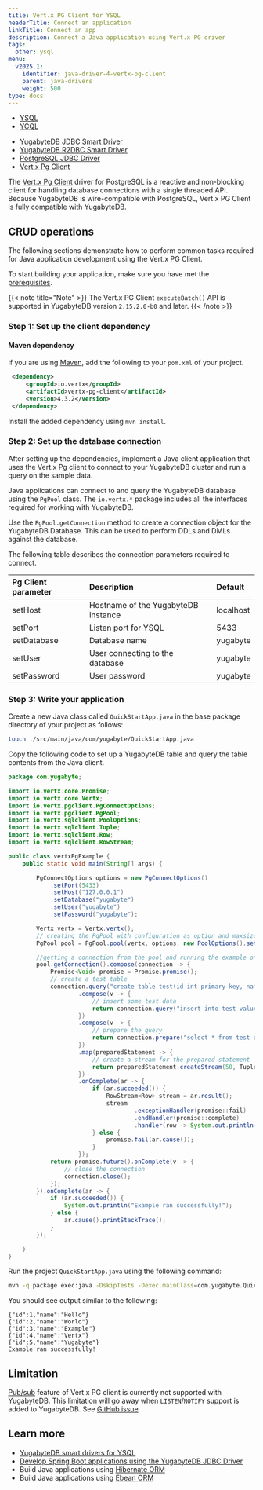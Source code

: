 ```yaml
---
title: Vert.x PG Client for YSQL
headerTitle: Connect an application
linkTitle: Connect an app
description: Connect a Java application using Vert.x PG driver
tags:
  other: ysql
menu:
  v2025.1:
    identifier: java-driver-4-vertx-pg-client
    parent: java-drivers
    weight: 500
type: docs
---
```


<ul class="nav nav-tabs-alt nav-tabs-yb">
  <li class="active">
    <a href="../yugabyte-jdbc/" class="nav-link">
      YSQL
    </a>
  </li>
  <li>
    <a href="../ycql/" class="nav-link">
      YCQL
    </a>
  </li>
</ul>

<ul class="nav nav-tabs-alt nav-tabs-yb">

  <li >
    <a href="../yugabyte-jdbc/" class="nav-link">
      <i class="icon-postgres" aria-hidden="true"></i>
      YugabyteDB JDBC Smart Driver
    </a>
  </li>

  <li >
    <a href="../yb-r2dbc/" class="nav-link">
      <i class="icon-postgres" aria-hidden="true"></i>
      YugabyteDB R2DBC Smart Driver
    </a>
  </li>

  <li >
    <a href="../postgres-jdbc/" class="nav-link">
      <i class="icon-postgres" aria-hidden="true"></i>
      PostgreSQL JDBC Driver
    </a>
  </li>

   <li >
    <a href="../ysql-vertx-pg-client/" class="nav-link active">
      <i class="icon-postgres" aria-hidden="true"></i>
      Vert.x Pg Client
    </a>
  </li>

</ul>

The [Vert.x Pg Client](https://vertx.io/docs/vertx-pg-client/java/) driver for PostgreSQL is a reactive and non-blocking client for handling database connections with a single threaded API. Because YugabyteDB is wire-compatible with PostgreSQL, Vert.x PG Client is fully compatible with YugabyteDB.

## CRUD operations

The following sections demonstrate how to perform common tasks required for Java application development using the Vert.x PG Client.

To start building your application, make sure you have met the [prerequisites](../#prerequisites).

{{< note title="Note" >}}
The Vert.x PG Client `executeBatch()` API is supported in YugabyteDB version `2.15.2.0-b0` and later.
{{< /note >}}

### Step 1: Set up the client dependency

#### Maven dependency

If you are using [Maven](https://maven.apache.org/guides/development/guide-building-maven.html), add the following to your `pom.xml` of your project.

```xml
 <dependency>
     <groupId>io.vertx</groupId>
     <artifactId>vertx-pg-client</artifactId>
     <version>4.3.2</version>
 </dependency>
 ```

Install the added dependency using `mvn install`.

### Step 2: Set up the database connection

After setting up the dependencies, implement a Java client application that uses the Vert.x Pg client to connect to your YugabyteDB cluster and run a query on the sample data.

Java applications can connect to and query the YugabyteDB database using the `PgPool` class. The `io.vertx.*` package includes all the interfaces required for working with YugabyteDB.

Use the `PgPool.getConnection` method to create a connection object for the YugabyteDB Database. This can be used to perform DDLs and DMLs against the database.

The following table describes the connection parameters required to connect.

| Pg Client parameter | Description | Default |
| :------------------ | :---------- | :------ |
| setHost | Hostname of the YugabyteDB instance | localhost |
| setPort | Listen port for YSQL | 5433 |
| setDatabase | Database name | yugabyte |
| setUser | User connecting to the database | yugabyte |
| setPassword | User password | yugabyte |

### Step 3: Write your application

Create a new Java class called `QuickStartApp.java` in the base package directory of your project as follows:

```sh
touch ./src/main/java/com/yugabyte/QuickStartApp.java
```

Copy the following code to set up a YugabyteDB table and query the table contents from the Java client.

```java
package com.yugabyte;

import io.vertx.core.Promise;
import io.vertx.core.Vertx;
import io.vertx.pgclient.PgConnectOptions;
import io.vertx.pgclient.PgPool;
import io.vertx.sqlclient.PoolOptions;
import io.vertx.sqlclient.Tuple;
import io.vertx.sqlclient.Row;
import io.vertx.sqlclient.RowStream;

public class vertxPgExample {
    public static void main(String[] args) {

        PgConnectOptions options = new PgConnectOptions()
            .setPort(5433)
            .setHost("127.0.0.1")
            .setDatabase("yugabyte")
            .setUser("yugabyte")
            .setPassword("yugabyte");

        Vertx vertx = Vertx.vertx();
        // creating the PgPool with configuration as option and maxsize 10.
        PgPool pool = PgPool.pool(vertx, options, new PoolOptions().setMaxSize(10));

        //getting a connection from the pool and running the example on that
        pool.getConnection().compose(connection -> {
            Promise<Void> promise = Promise.promise();
            // create a test table
            connection.query("create table test(id int primary key, name text)").execute()
                    .compose(v -> {
                        // insert some test data
                        return connection.query("insert into test values (1, 'Hello'), (2, 'World'), (3,'Example'), (4, 'Vertx'), (5, 'Yugabyte')").execute();
                    })
                    .compose(v -> {
                        // prepare the query
                        return connection.prepare("select * from test order by id");
                    })
                    .map(preparedStatement -> {
                        // create a stream for the prepared statement
                        return preparedStatement.createStream(50, Tuple.tuple());
                    })
                    .onComplete(ar -> {
                        if (ar.succeeded()) {
                            RowStream<Row> stream = ar.result();
                            stream
                                    .exceptionHandler(promise::fail)
                                    .endHandler(promise::complete)
                                    .handler(row -> System.out.println(row.toJson())); // Printing each row as JSON
                        } else {
                            promise.fail(ar.cause());
                        }
                    });
            return promise.future().onComplete(v -> {
                // close the connection
                connection.close();
            });
        }).onComplete(ar -> {
            if (ar.succeeded()) {
                System.out.println("Example ran successfully!");
            } else {
                ar.cause().printStackTrace();
            }
        });

    }
}
```

Run the project `QuickStartApp.java` using the following command:

```sh
mvn -q package exec:java -DskipTests -Dexec.mainClass=com.yugabyte.QuickStartApp
```

You should see output similar to the following:

```output
{"id":1,"name":"Hello"}
{"id":2,"name":"World"}
{"id":3,"name":"Example"}
{"id":4,"name":"Vertx"}
{"id":5,"name":"Yugabyte"}
Example ran successfully!
```

## Limitation

[Pub/sub](https://vertx.io/docs/vertx-pg-client/java/#_pubsub) feature of Vert.x PG client is currently not supported with YugabyteDB. This limitation will go away when `LISTEN`/`NOTIFY` support is added to YugabyteDB. See [GitHub issue](https://github.com/yugabyte/yugabyte-db/issues/1872).

## Learn more

- [YugabyteDB smart drivers for YSQL](../../smart-drivers/)
- [Develop Spring Boot applications using the YugabyteDB JDBC Driver](/preview/integrations/spring-framework/sdyb/)
- Build Java applications using [Hibernate ORM](../hibernate/)
- Build Java applications using [Ebean ORM](../ebean/)
